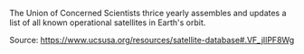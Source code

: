 The Union of Concerned Scientists thrice yearly assembles and updates a list of all known operational satellites in Earth's orbit. 

Source: https://www.ucsusa.org/resources/satellite-database#.VF_jIlPF8Wg

